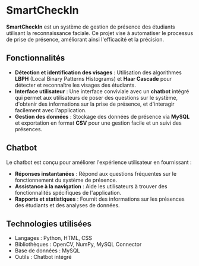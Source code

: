 # SmartCheckIn

**SmartCheckIn** est un système de gestion de présence des étudiants utilisant la reconnaissance faciale. Ce projet vise à automatiser le processus de prise de présence, améliorant ainsi l'efficacité et la précision.

## Fonctionnalités

- **Détection et identification des visages** : Utilisation des algorithmes **LBPH** (Local Binary Patterns Histograms) et **Haar Cascade** pour détecter et reconnaître les visages des étudiants.
- **Interface utilisateur** : Une interface conviviale avec un **chatbot** intégré qui permet aux utilisateurs de poser des questions sur le système, d'obtenir des informations sur la prise de présence, et d'interagir facilement avec l'application.
- **Gestion des données** : Stockage des données de présence via **MySQL** et exportation en format **CSV** pour une gestion facile et un suivi des présences.

## Chatbot

Le chatbot est conçu pour améliorer l'expérience utilisateur en fournissant :
- **Réponses instantanées** : Répond aux questions fréquentes sur le fonctionnement du système de présence.
- **Assistance à la navigation** : Aide les utilisateurs à trouver des fonctionnalités spécifiques de l'application.
- **Rapports et statistiques** : Fournit des informations sur les présences des étudiants et des analyses de données.

## Technologies utilisées

- Langages : Python, HTML, CSS
- Bibliothèques : OpenCV, NumPy, MySQL Connector
- Base de données : MySQL
- Outils : Chatbot intégré
